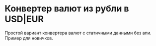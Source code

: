 # Конвертер валют из рубли в USD|EUR

Простой вариант конвертера валют с статичными данными без апи.
Пример для новичков.
